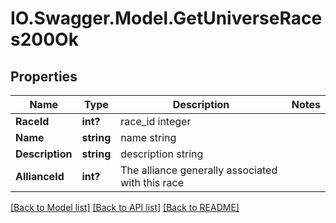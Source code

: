 # IO.Swagger.Model.GetUniverseRaces200Ok
## Properties

Name | Type | Description | Notes
------------ | ------------- | ------------- | -------------
**RaceId** | **int?** | race_id integer | 
**Name** | **string** | name string | 
**Description** | **string** | description string | 
**AllianceId** | **int?** | The alliance generally associated with this race | 

[[Back to Model list]](../README.md#documentation-for-models) [[Back to API list]](../README.md#documentation-for-api-endpoints) [[Back to README]](../README.md)


